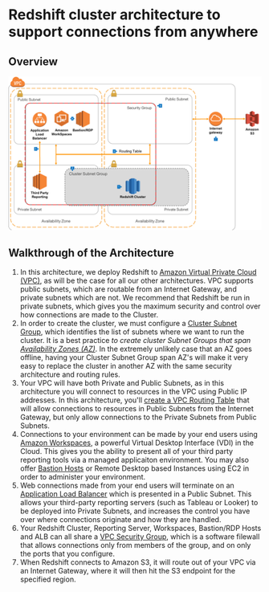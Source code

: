 # Redshift cluster architecture to support connections from anywhere

## Overview

![Public Connections](public-routing.png)

## Walkthrough of the Architecture

1. In this architecture, we deploy Redshift to [Amazon Virtual Private Cloud (VPC)](https://aws.amazon.com/vpc), as will be the case for all our other architectures. VPC supports public subnets, which are routable from an Internet Gateway, and private subnets which are not. We recommend that Redshift be run in private subnets, which gives you the maximum security and control over how connections are made to the Cluster.
2. In order to create the cluster, we must configure a [Cluster Subnet Group](https://docs.aws.amazon.com/redshift/latest/mgmt/working-with-cluster-subnet-groups.html), which identifies the list of subnets where we want to run the cluster. It is a best practice _to create cluster Subnet Groups that span [Availability Zones (AZ)](https://docs.aws.amazon.com/AWSEC2/latest/UserGuide/using-regions-availability-zones.html)_. In the extremely unlikely case that an AZ goes offline, having your Cluster Subnet Group span AZ's will make it very easy to replace the cluster in another AZ with the same security architecture and routing rules.
3. Your VPC will have both Private and Public Subnets, as in this architecture you will connect to resources in the VPC using Public IP addresses. In this architecture, you'll [create a VPC Routing Table](https://docs.aws.amazon.com/AmazonVPC/latest/UserGuide/VPC_Scenario2.html) that will allow connections to resources in Public Subnets from the Internet Gateway, but only allow connections to the Private Subnets from Public Subnets.
4. Connections to your environment can be made by your end users using [Amazon Workspaces](https://aws.amazon.com/workspaces), a powerful Virtual Desktop Interface (VDI) in the Cloud. This gives you the ability to present all of your third party reporting tools via a managed applicaiton environment. You may also offer [Bastion Hosts](https://docs.aws.amazon.com/quickstart/latest/linux-bastion/architecture.html) or Remote Desktop based Instances using EC2 in order to administer your environment.
5. Web connections made from your end users will terminate on an [Application Load Balancer](https://docs.aws.amazon.com/elasticloadbalancing/latest/application/introduction.html) which is presented in a Public Subnet. This allows your third-party reporting servers (such as Tableau or Looker) to be deployed into Private Subnets, and increases the control you have over where connections originate and how they are handled.
6. Your Redshift Cluster, Reporting Server, Workspaces, Bastion/RDP Hosts and ALB can all share a [VPC Security Group](https://docs.aws.amazon.com/AmazonVPC/latest/UserGuide/VPC_SecurityGroups.html), which is a software filewall that allows connections only from members of the group, and on only the ports that you configure.
7. When Redshift connects to Amazon S3, it will route out of your VPC via an Internet Gateway, where it will then hit the S3 endpoint for the specified region.